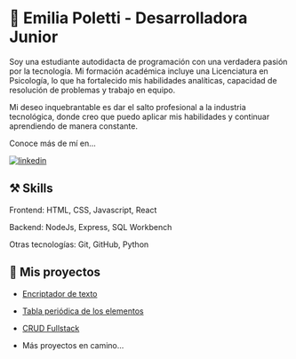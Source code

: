 # 👩 Emilia Poletti - Desarrolladora Junior

Soy una estudiante autodidacta de programación con una verdadera pasión por la tecnología. Mi formación académica incluye una Licenciatura en Psicología, lo que ha fortalecido mis habilidades analíticas, capacidad de resolución de problemas y trabajo en equipo.

Mi deseo inquebrantable es dar el salto profesional a la industria tecnológica, donde creo que puedo aplicar mis habilidades y continuar aprendiendo de manera constante.

Conoce más de mí en... 

[![linkedin](https://img.shields.io/badge/linkedin-0A66C2?style=for-the-badge&logo=linkedin&logoColor=white)](https://www.linkedin.com/in/emilia-poletti-dev/)


## ⚒️ Skills

Frontend: HTML, CSS, Javascript, React

Backend: NodeJs, Express, SQL Workbench

Otras tecnologías: Git, GitHub, Python


## 🚀 Mis proyectos

* [Encriptador de texto](https://github.com/SraMacbeth/challange_encriptador)

* [Tabla periódica de los elementos](https://github.com/SraMacbeth/Tabla-Periodica)

* [CRUD Fullstack](https://github.com/SraMacbeth/Crud-Fullstack-React)

* Más proyectos en camino...
